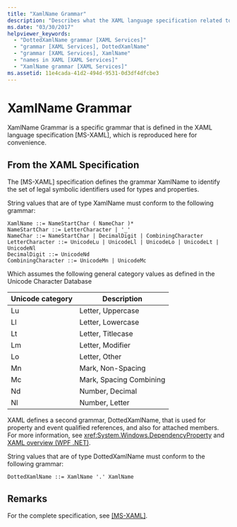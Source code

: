 ```yaml
---
title: "XamlName Grammar"
description: "Describes what the XAML language specification related to XamlName Grammer."
ms.date: "03/30/2017"
helpviewer_keywords:
  - "DottedXamlName grammar [XAML Services]"
  - "grammar [XAML Services], DottedXamlName"
  - "grammar [XAML Services], XamlName"
  - "names in XAML [XAML Services]"
  - "XamlName grammar [XAML Services]"
ms.assetid: 11e4cada-41d2-494d-9531-0d3df4dfcbe3
---
```

# XamlName Grammar

XamlName Grammar is a specific grammar that is defined in the XAML language specification [MS-XAML], which is reproduced here for convenience.

## From the XAML Specification

The [MS-XAML] specification defines the grammar XamlName to identify the set of legal symbolic identifiers used for types and properties.

String values that are of type XamlName must conform to the following grammar:

```xaml
XamlName ::= NameStartChar ( NameChar )*
NameStartChar ::= LetterCharacter | '_'
NameChar ::= NameStartChar | DecimalDigit | CombiningCharacter
LetterCharacter ::= UnicodeLu | UnicodeLl | UnicodeLo | UnicodeLt | UnicodeNl
DecimalDigit ::= UnicodeNd
CombiningCharacter ::= UnicodeMn | UnicodeMc
```

Which assumes the following general category values as defined in the Unicode Character Database

| Unicode category   | Description                   |
|--------------------|-------------------------------|
| Lu                 | Letter, Uppercase             |
| Ll                 | Letter, Lowercase             |
| Lt                 | Letter, Titlecase             |
| Lm                 | Letter, Modifier              |
| Lo                 | Letter, Other                 |
| Mn                 | Mark, Non-Spacing             |
| Mc                 | Mark, Spacing Combining       |
| Nd                 | Number, Decimal               |
| Nl                 | Number, Letter                |

XAML defines a second grammar, DottedXamlName, that is used for property and event qualified references, and also for attached members. For more information, see <xref:System.Windows.DependencyProperty> and [XAML overview (WPF .NET)](../wpf/xaml/index.md).

String values that are of type DottedXamlName must conform to the following grammar:

```xaml
DottedXamlName ::= XamlName '.' XamlName
```

## Remarks

For the complete specification, see [\[MS-XAML\]](/openspecs/microsoft_domain_specific_languages/ms-xaml/fd13e8ed-dd75-4767-92cf-e418d2c39817).
